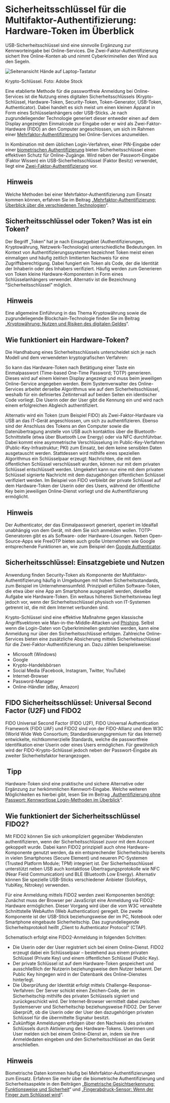 
# Sicherheitsschlüssel für die Multifaktor-Authentifizierung: Hardware-Token im Überblick

USB-Sicherheitsschlüssel sind eine sinnvolle Ergänzung zur Kennworteingabe bei Online-Services. Die Zwei-Faktor-Authentifizierung sichert Ihre Online-Konten ab und nimmt Cyberkriminellen den Wind aus den Segeln.

![Seitenansicht Hände auf Laptop-Tastatur](https://www.onlinesicherheit.gv.at/dam/jcr:109550e3-8a31-48a1-ab7b-ff2f267797ed/Sicherheitsschluessel_460x323.png)

Krypto-Schlüssel. Foto: Adobe Stock

Eine etablierte Methode für die passwortfreie Anmeldung bei Online-Services ist die Nutzung eines digitalen Sicherheitsschlüssels (Krypto-Schlüssel, Hardware-Token, Security-Token, Token-Generator, USB-Token, Authenticator). Dabei handelt es sich meist um einen kleinen Apparat in Form eines Schlüsselanhängers oder USB-Sticks. Je nach zugrundeliegender Technologie generiert dieser entweder einen auf dem Display angezeigten Einmalcode zur Eingabe oder er wird als Zwei-Faktor-Hardware (FIDO) an den Computer angeschlossen, um sich im Rahmen einer [Mehrfaktor-Authentifizierung](https://www.onlinesicherheit.gv.at/Themen/Praevention/Konten-und-Passwoerter/Mehrfaktor-Authentifizierung.html "Öffnet in einem neuen Fenster") bei Online-Services anzumelden.

In Kombination mit dem üblichen Login-Verfahren, einer PIN-Eingabe oder einer [biometrischen Authentifizierung](https://www.onlinesicherheit.gv.at/Services/News/Biometrische-Authentifizierung.html "Öffnet in einem neuen Fenster") bieten Sicherheitsschlüssel einen effektiven Schutz für Online-Zugänge. Wird neben der Passwort-Eingabe (Faktor Wissen) ein USB-Sicherheitsschlüssel (Faktor Besitz) verwendet, liegt eine [Zwei-Faktor-Authentifizierung](https://www.onlinesicherheit.gv.at/Services/Technologie-Schwerpunkte/Sichere-Passwoerter/Zwei-Faktor-Authentifizierung.html "Öffnet in einem neuen Fenster") vor.

##  Hinweis

Welche Methoden bei einer Mehrfaktor-Authentifizierung zum Einsatz kommen können, erfahren Sie im Beitrag „[Mehrfaktor-Authentifizierung: Überblick über die verschiedenen Technologien](https://www.onlinesicherheit.gv.at/Services/News/Mehrfaktor-Authentifizierung-Ueberblick.html "Öffnet in einem neuen Fenster")“.

## **Sicherheitsschlüssel oder Token? Was ist ein Token?**

Der Begriff „Token“ hat je nach Einsatzgebiet (Authentifizierungen, Kryptowährung, Netzwerk-Technologie) unterschiedliche Bedeutungen. Im Kontext von Authentifizierungssystemen bezeichnet Token meist einen einmaligen und häufig zeitlich limitierten Nachweis für eine Zugriffsberechtigung. Dabei fungiert ein Token als Code, der die Identität der Inhaberin oder des Inhabers verifiziert. Häufig werden zum Generieren von Token kleine Hardware-Komponenten in Form eines Schlüsselanhängers verwendet. Alternativ ist die Bezeichnung "Sicherheitsschlüssel" möglich. 

##  Hinweis

Eine allgemeine Einführung in das Thema Kryptowährung sowie die zugrundeliegende Blockchain-Technologie finden Sie im Beitrag „[Kryptowährung: Nutzen und Risiken des digitalen Geldes](https://www.onlinesicherheit.gv.at/Services/News/Kryptowaehrung_digitales-Geld.html "Öffnet in einem neuen Fenster")“.

## **Wie funktioniert ein Hardware-Token?**

Die Handhabung eines Sicherheitsschlüssels unterscheidet sich je nach Modell und dem verwendeten kryptografischen Verfahren:

So kann das Hardware-Token nach Betätigung einer Taste ein Einmalpasswort (Time-based One-Time Password; TOTP) generieren. Dieses wird auf einem kleinen Display angezeigt und muss beim jeweiligen Online-Service angegeben werden. Beim Systemverwalter des Online-Services arbeitet derselbe Algorithmus wie auf dem Sicherheitsschlüssel, weshalb für ein definiertes Zeitintervall auf beiden Seiten ein identischer Code vorliegt. Die Userin oder der User gibt die Kennung ein und wird nach einem erfolgreichen Abgleich authentifiziert.

Alternativ wird ein Token (zum Beispiel FIDO) als Zwei-Faktor-Hardware via USB an das IT-Gerät angeschlossen, um sich zu authentifizieren. Ebenso sind der Anschluss des Tokens an den Computer sowie die Datenübertragung anstelle von USB auch kontaktlos über die Bluetooth-Schnittstelle (etwa über Bluetooth Low Energy) oder via NFC durchführbar. Dabei kommt eine asymmetrische Verschlüsselung im Public-Key-Verfahren (Public-Key-Infrastruktur; PKI) zum Einsatz, bei dem keine sensiblen Daten ausgetauscht werden. Stattdessen wird mithilfe eines speziellen Algorithmus ein Schlüsselpaar erzeugt: Nachrichten, die mit dem öffentlichen Schlüssel verschlüsselt wurden, können nur mit dem privaten Schlüssel entschlüsselt werden. Umgekehrt kann nur eine mit dem privaten Schlüssel signierte Nachricht mit dem dazugehörigen öffentlichen Schlüssel verifiziert werden. Im Beispiel von FIDO verbleibt der private Schlüssel auf dem Hardware-Token der Userin oder des Users, während der öffentliche Key beim jeweiligen Online-Dienst vorliegt und die Authentifizierung ermöglicht.

##  Hinweis

Der Authenticator, der das Einmalpasswort generiert, operiert im Idealfall unabhängig von dem Gerät, mit dem Sie sich anmelden wollen. TOTP-Generatoren gibt es als Software- oder Hardware-Lösungen. Neben Open-Source-Apps wie FreeOTP bieten auch große Unternehmen wie Google entsprechende Funktionen an, wie zum Beispiel den [Google Authenticator](https://www.onlinesicherheit.gv.at/Services/News/Google-Authenticator-einrichten.html "Öffnet in einem neuen Fenster").

## **Sicherheitsschlüssel: Einsatzgebiete und Nutzen**

Anwendung finden Security-Token als Komponente der Multifaktor-Authentifizierung häufig in Umgebungen mit hohen Sicherheitsstandards, zum Beispiel im Unternehmensumfeld. Prinzipiell erfüllen Software-Token, die etwa über eine App am Smartphone ausgespielt werden, dieselbe Aufgabe wie Hardware-Token. Ein weitaus höheres Sicherheitsniveau liegt jedoch vor, wenn der Sicherheitsschlüssel physisch von IT-Systemen getrennt ist, die mit dem Internet verbunden sind.

Krypto-Schlüssel sind eine effektive Maßnahme gegen klassische Angriffsvektoren wie Man-in-the-Middle-Attacken und [Phishing](https://www.onlinesicherheit.gv.at/Services/Cybermonitor/Phishing.html "Öffnet in einem neuen Fenster"). Selbst wenn die Login-Daten von Cyberkriminellen gestohlen werden, kann eine Anmeldung nur über den Sicherheitsschlüssel erfolgen. Zahlreiche Online-Services bieten eine zusätzliche Absicherung mittels Sicherheitsschlüssel für die Zwei-Faktor-Authentifizierung an. Dazu zählen beispielsweise:  

- Microsoft (Windows)
- Google
- Krypto-Handelsbörsen
- Social Media (Facebook, Instagram, Twitter, YouTube)
- Internet-Browser
- Password-Manager
- Online-Händler (eBay, Amazon)

## **FIDO Sicherheitsschlüssel: Universal Second Factor (U2F) und FIDO2**

FIDO Universal Second Factor (FIDO U2F), FIDO Universal Authentication Framework (FIDO UAF) und FIDO2 sind von der FIDO-Allianz und dem W3C (World Wide Web Consortium; Standardisierungsgremium für das Internet) entwickelte, nichtkommerzielle Standards, welche die passwortfreie Identifikation einer Userin oder eines Users ermöglichen. Für gewöhnlich wird der FIDO-Krypto-Schlüssel jedoch neben der Passwort-Eingabe als zweiter Sicherheitsfaktor herangezogen.  

##  Tipp

Hardware-Token sind eine praktische und sichere Alternative oder Ergänzung zur herkömmlichen Kennwort-Eingabe. Welche weiteren Möglichkeiten es hierbei gibt, lesen Sie im Beitrag „[Authentifizierung ohne Passwort: Kennwortlose Login-Methoden im Überblick](https://www.onlinesicherheit.gv.at/Services/News/Authentifizierung-ohne-Passwort.html "Öffnet in einem neuen Fenster")“.

## **Wie funktioniert der Sicherheitsschlüssel FIDO2?**

Mit FIDO2 können Sie sich unkompliziert gegenüber Webdiensten authentifizieren, wenn der Sicherheitsschlüssel zuvor mit dem Account gekoppelt wurde. Dabei kann FIDO2 prinzipiell auch ohne Hardware-Komponente genutzt werden, da ein entsprechender Sicherheitschip bereits in vielen Smartphones (Secure Element) und neueren PC-Systemen (Trusted Platform Module; TPM) integriert ist. Der Sicherheitsschlüssel unterstützt neben USB auch kontaktlose Übertragungsprotokolle wie NFC (Near Field Communication) und BLE (Bluetooth Low Energy). Alternativ können Sie spezielle USB-Sticks verschiedener Anbieter (SoloKeys, YubiKey, Nitrokey) verwenden.

Für eine Anmeldung mittels FIDO2 werden zwei Komponenten benötigt: Zunächst muss der Browser per JavaScript eine Anmeldung via FIDO2-Hardware ermöglichen. Dieser Vorgang wird über die vom W3C verwaltete Schnittstelle WebAuthn (Web Authentication) geregelt. Die zweite Komponente ist der USB-Stick beziehungsweise der im PC, Notebook oder Smartphone eingebaute Sicherheitschip. Das zugrundeliegende Sicherheitsprotokoll heißt „Client to Authenticator Protocol“ (CTAP).

Schematisch erfolgt eine FIDO2-Anmeldung in folgenden Schritten:

- Die Userin oder der User registriert sich bei einem Online-Dienst. FIDO2 erzeugt dabei ein Schlüsselpaar – bestehend aus einem privaten Schlüssel (Private Key) und einem öffentlichen Schlüssel (Public Key).
- Der private Schlüssel ist auf dem Hardware-Token gespeichert und ausschließlich der Nutzerin beziehungsweise dem Nutzer bekannt. Der Public Key hingegen wird in der Datenbank des Online-Dienstes hinterlegt.
- Die Überprüfung der Identität erfolgt mittels Challenge-Response-Verfahren: Der Server schickt einen Zeichen-Code, der im Sicherheitschip mithilfe des privaten Schlüssels signiert und zurückgeschickt wird. Der Internet-Browser vermittelt dabei zwischen Systemserver und Sicherheitschip beziehungsweise FIDO2. Der Server überprüft, ob die Userin oder der User den dazugehörigen privaten Schlüssel für die übermittelte Signatur besitzt.
- Zukünftige Anmeldungen erfolgen über den Nachweis des privaten Schlüssels durch Aktivierung des Hardware-Tokens. Userinnen und User melden sich bei einem Online-Dienst an, indem sie ihre Anmeldedaten eingeben und den Sicherheitsschlüssel an das Gerät anschließen.

##  Hinweis

Biometrische Daten kommen häufig bei Mehrfaktor-Authentifizierungen zum Einsatz. Erfahren Sie mehr über die biometrische Authentifizierung und Sicherheitsaspekte in den Beiträgen „[Biometrische Gesichtserkennung: Funktionsweise und Sicherheit](https://www.onlinesicherheit.gv.at/Services/News/Biometrische-Gesichtserkennung.html "Öffnet in einem neuen Fenster")“ und „[Fingerabdruck-Sensor: Wenn der Finger zum Schlüssel wird](https://www.onlinesicherheit.gv.at/Services/News/Fingerabdruck-Sensor.html "Öffnet in einem neuen Fenster")“.